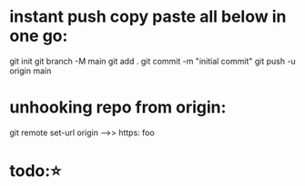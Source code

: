 # instant push copy paste all below in one go:

git init
git branch -M main
git add .
git commit -m "initial commit"
git push -u origin main

# unhooking repo from origin:

git remote set-url origin -->> https: foo

# todo:⭐️
